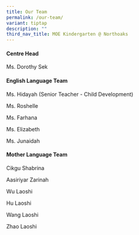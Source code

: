 ```yaml
---
title: Our Team
permalink: /our-team/
variant: tiptap
description: ""
third_nav_title: MOE Kindergarten @ Northoaks
---
```

<h4><strong>Centre Head</strong></h4>
<p>Ms. Dorothy Sek</p>
<p></p>
<h4><strong>English Language Team</strong></h4>
<p>Ms. Hidayah (Senior Teacher - Child Development)</p>
<p>Ms. Roshelle</p>
<p>Ms. Farhana</p>
<p>Ms. Elizabeth</p>
<p>Ms. Junaidah</p>
<p></p>
<h4><strong>Mother Language Team</strong></h4>
<p>Cikgu Shabrina</p>
<p>Aasiriyar Zarinah</p>
<p>Wu Laoshi</p>
<p>Hu Laoshi</p>
<p>Wang Laoshi</p>
<p>Zhao Laoshi</p>